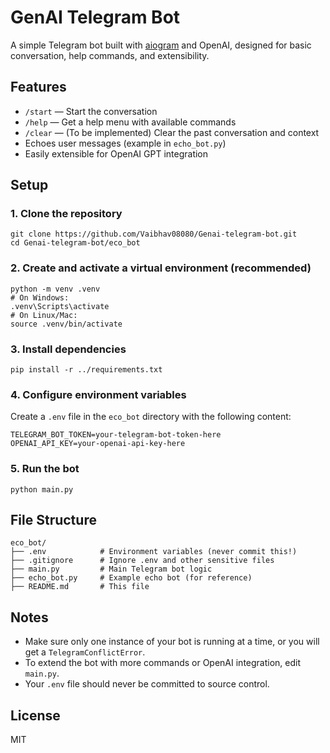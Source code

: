 # GenAI Telegram Bot

A simple Telegram bot built with [aiogram](https://github.com/aiogram/aiogram) and OpenAI, designed for basic conversation, help commands, and extensibility.

## Features
- `/start` — Start the conversation
- `/help` — Get a help menu with available commands
- `/clear` — (To be implemented) Clear the past conversation and context
- Echoes user messages (example in `echo_bot.py`)
- Easily extensible for OpenAI GPT integration

## Setup

### 1. Clone the repository
```
git clone https://github.com/Vaibhav08080/Genai-telegram-bot.git
cd Genai-telegram-bot/eco_bot
```

### 2. Create and activate a virtual environment (recommended)
```
python -m venv .venv
# On Windows:
.venv\Scripts\activate
# On Linux/Mac:
source .venv/bin/activate
```

### 3. Install dependencies
```
pip install -r ../requirements.txt
```

### 4. Configure environment variables
Create a `.env` file in the `eco_bot` directory with the following content:
```
TELEGRAM_BOT_TOKEN=your-telegram-bot-token-here
OPENAI_API_KEY=your-openai-api-key-here
```

### 5. Run the bot
```
python main.py
```

## File Structure
```
eco_bot/
├── .env            # Environment variables (never commit this!)
├── .gitignore      # Ignore .env and other sensitive files
├── main.py         # Main Telegram bot logic
├── echo_bot.py     # Example echo bot (for reference)
├── README.md       # This file
```

## Notes
- Make sure only one instance of your bot is running at a time, or you will get a `TelegramConflictError`.
- To extend the bot with more commands or OpenAI integration, edit `main.py`.
- Your `.env` file should never be committed to source control.

## License
MIT
